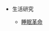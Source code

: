 <!--
 * @Description: 人文研究目录
 * @Date: 2020-01-08 11:51:56
 * @LastEditors  : 关耳听风
 * @LastEditTime : 2020-01-08 11:53:26
 -->

* 生活研究

	- [睡眠革命](人文研究/睡眠革命.md)
